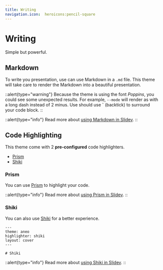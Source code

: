 ```yaml
---
title: Writing
navigation.icon:  heroicons:pencil-square
---
```


# Writing

Simple but powerful.

## Markdown

To write you presentation, use can use Markdown in a `.md` file. This theme will take care to render the Markdown into a beautiful presentation.

::alert{type="warning"}
Because the theme is using the font _Poppins_, you could see some unexpected results. For example, `--mode` will render as with a long dash instead of 2 minus. Use should use **`** (backtick) to surround your code block.
::

::alert{type="info"}
Read more about [using Markdown in Slidev](https://sli.dev/guide/syntax.html).
::

## Code Highlighting

This theme come with 2 **pre-configured** code highlighters.

- [Prism](#prism)
- [Shiki](#shiki)

### Prism

You can use [Prism](https://prismjs.com/) to highlight your code.

::alert{type="info"}
Read more about [using Prism in Slidev](https://sli.dev/custom/highlighters.html#configure-prism).
::

### Shiki

You can also use [Shiki](
 https://shiki.matsu.io/) for a better experience.

```md[slides.md]
---
theme: aneo
highlighter: shiki
layout: cover
---

# Shiki
```

::alert{type="info"}
Read more about [using Shiki in Slidev](https://sli.dev/custom/highlighters.html#configure-shiki).
::
